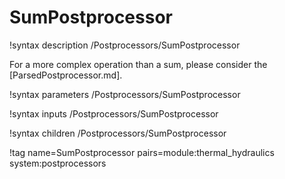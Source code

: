 # SumPostprocessor

!syntax description /Postprocessors/SumPostprocessor

For a more complex operation than a sum, please consider the [ParsedPostprocessor.md].

!syntax parameters /Postprocessors/SumPostprocessor

!syntax inputs /Postprocessors/SumPostprocessor

!syntax children /Postprocessors/SumPostprocessor

!tag name=SumPostprocessor pairs=module:thermal_hydraulics system:postprocessors
